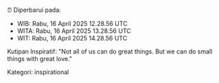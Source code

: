 ⏰ Diperbarui pada:
- WIB: Rabu, 16 April 2025 12.28.56 UTC
- WITA: Rabu, 16 April 2025 13.28.56 UTC
- WIT: Rabu, 16 April 2025 14.28.56 UTC

Kutipan Inspiratif:
"Not all of us can do great things. But we can do small things with great love."


Kategori: inspirational

